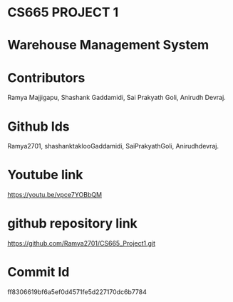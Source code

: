 # CS665 PROJECT 1
# Warehouse Management System
# Contributors
Ramya Majjigapu,
Shashank Gaddamidi,
Sai Prakyath Goli,
Anirudh Devraj.
# Github Ids
Ramya2701,
shashanktaklooGaddamidi,
SaiPrakyathGoli,
Anirudhdevraj.
# Youtube link
https://youtu.be/vpce7YOBbQM
# github repository link
https://github.com/Ramya2701/CS665_Project1.git
# Commit Id
ff8306619bf6a5ef0d4571fe5d227170dc6b7784
